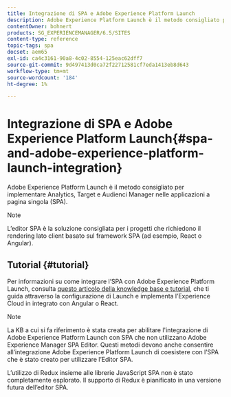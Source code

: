 ```yaml
---
title: Integrazione di SPA e Adobe Experience Platform Launch
description: Adobe Experience Platform Launch è il metodo consigliato per implementare Analytics, Target e Audienci Manager all’interno dell’SPA.
contentOwner: bohnert
products: SG_EXPERIENCEMANAGER/6.5/SITES
content-type: reference
topic-tags: spa
docset: aem65
exl-id: ca4c3161-90a8-4c02-8554-125eac62dff7
source-git-commit: 9d497413d0ca72f22712581cf7eda1413eb8d643
workflow-type: tm+mt
source-wordcount: '184'
ht-degree: 1%

---
```


# Integrazione di SPA e Adobe Experience Platform Launch{#spa-and-adobe-experience-platform-launch-integration}

Adobe Experience Platform Launch è il metodo consigliato per implementare Analytics, Target e Audienci Manager nelle applicazioni a pagina singola (SPA).

>[!NOTE]
>
>L’editor SPA è la soluzione consigliata per i progetti che richiedono il rendering lato client basato sul framework SPA (ad esempio, React o Angular).

## Tutorial {#tutorial}

Per informazioni su come integrare l’SPA con Adobe Experience Platform Launch, consulta [questo articolo della knowledge base e tutorial](https://experienceleague.adobe.com/docs/experience-manager-learn/sites/spa-editor/spa-editor-framework-feature-video-use.html?lang=it), che ti guida attraverso la configurazione di Launch e implementa l’Experience Cloud in integrato con Angular o React.

>[!NOTE]
>
>La KB a cui si fa riferimento è stata creata per abilitare l&#39;integrazione di Adobe Experience Platform Launch con SPA che non utilizzano Adobe Experience Manager SPA Editor. Questi metodi devono anche consentire all’integrazione Adobe Experience Platform Launch di coesistere con l’SPA che è stato creato per utilizzare l’Editor SPA.
>
>L’utilizzo di Redux insieme alle librerie JavaScript SPA non è stato completamente esplorato. Il supporto di Redux è pianificato in una versione futura dell’editor SPA.

